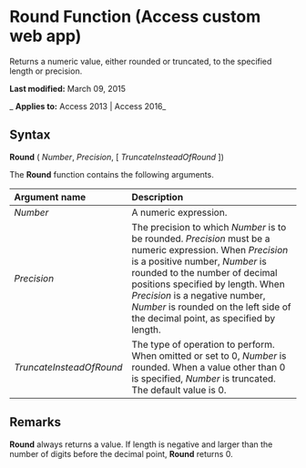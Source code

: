 
# Round Function (Access custom web app)
Returns a numeric value, either rounded or truncated, to the specified length or precision.

 **Last modified:** March 09, 2015

 _ **Applies to:** Access 2013 | Access 2016_

## Syntax

 **Round** ( _Number_, _Precision_, [ _TruncateInsteadOfRound_ ])

The  **Round** function contains the following arguments.



|**Argument name**|**Description**|
|:-----|:-----|
| _Number_|A numeric expression.|
| _Precision_|The precision to which  _Number_ is to be rounded. _Precision_ must be a numeric expression. When _Precision_ is a positive number, _Number_ is rounded to the number of decimal positions specified by length. When _Precision_ is a negative number, _Number_ is rounded on the left side of the decimal point, as specified by length.|
| _TruncateInsteadOfRound_|The type of operation to perform. When omitted or set to 0,  _Number_ is rounded. When a value other than 0 is specified, _Number_ is truncated. The default value is 0.|

## Remarks

 **Round** always returns a value. If length is negative and larger than the number of digits before the decimal point, **Round** returns 0.

